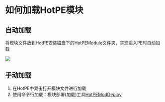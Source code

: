 # 如何加载HotPE模块

## 自动加载
将模块文件放到HotPE安装磁盘下的HotPEModule文件夹，实现进入PE时自动加载

![](https://i.hotpe.top/i/2022/05/02/10elcqf.png)

## 手动加载
1. 在HotPE中双击打开模块文件进行加载
2. 使用命令行加载：模块部署(加载)工具[HotPEModDeploy](https://docs.hotpe.top/#/Devdoc/shifthpm?id=pe%e9%9b%86%e6%88%90hotpe%e6%a8%a1%e5%9d%97)


